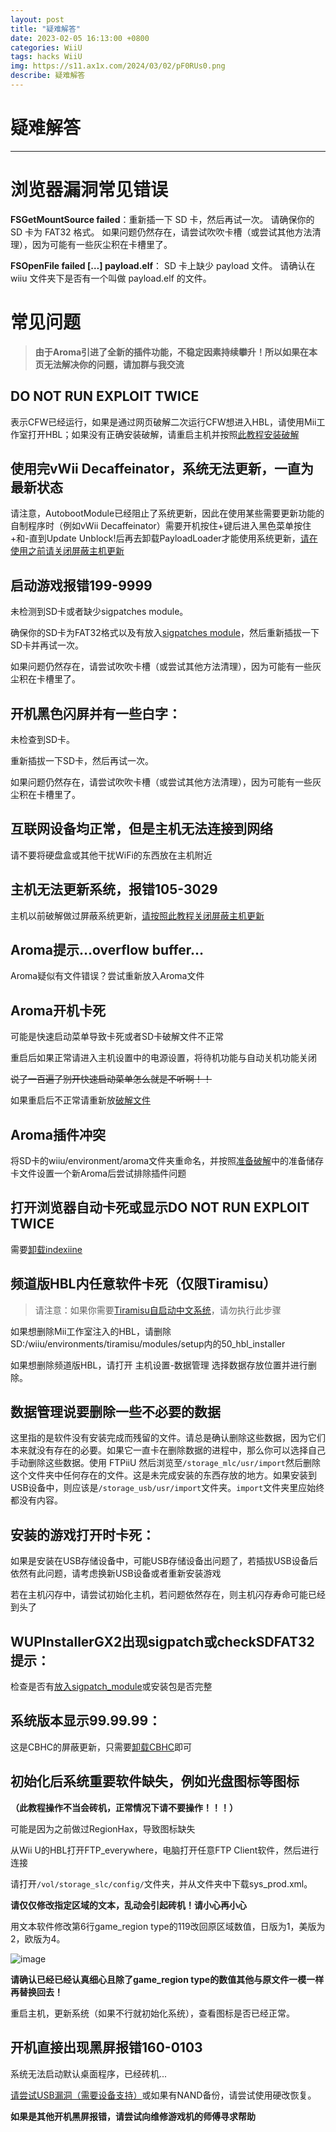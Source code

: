 ```yaml
---
layout: post
title: "疑难解答"
date: 2023-02-05 16:13:00 +0800
categories: WiiU
tags: hacks WiiU
img: https://s11.ax1x.com/2024/03/02/pF0RUs0.png
describe: 疑难解答
---
```


# 疑难解答

<hr />

# 浏览器漏洞常见错误

**FSGetMountSource failed**：重新插一下 SD 卡，然后再试一次。 请确保你的 SD 卡为 FAT32 格式。 如果问题仍然存在，请尝试吹吹卡槽（或尝试其他方法清理），因为可能有一些灰尘积在卡槽里了。

**FSOpenFile failed […] payload.elf**： SD 卡上缺少 payload 文件。 请确认在 wiiu 文件夹下是否有一个叫做 payload.elf 的文件。

# 常见问题

> **由于Aroma引进了全新的插件功能，不稳定因素持续攀升！所以如果在本页无法解决你的问题，请加群与我交流**

## DO NOT RUN EXPLOIT TWICE
表示CFW已经运行，如果是通过网页破解二次运行CFW想进入HBL，请使用Mii工作室打开HBL；如果没有正确安装破解，请重启主机并按照[此教程安装破解](https://wiiu.1919810.com/wiiu/2023/02/05/Payloadloader.html)

## 使用完vWii Decaffeinator，系统无法更新，一直为最新状态
请注意，AutobootModule已经阻止了系统更新，因此在使用某些需要更新功能的自制程序时（例如vWii Decaffeinator）需要开机按住+键后进入黑色菜单按住+和-直到Update Unblock!后再去卸载PayloadLoader才能使用系统更新，[请在使用之前请关闭屏蔽主机更新](https://wiiu.1919810.com/wiiu/2023/02/01/uninstall-UDFiine.html)

## 启动游戏报错199-9999
未检测到SD卡或者缺少sigpatches module。

确保你的SD卡为FAT32格式以及有放入[sigpatches module](https://wiiu.1919810.com/wiiu/2023/02/05/prepare.html#%E5%87%86%E5%A4%87sd%E5%8D%A1)，然后重新插拔一下SD卡并再试一次。

如果问题仍然存在，请尝试吹吹卡槽（或尝试其他方法清理），因为可能有一些灰尘积在卡槽里了。

## 开机黑色闪屏并有一些白字：
未检查到SD卡。

重新插拔一下SD卡，然后再试一次。

如果问题仍然存在，请尝试吹吹卡槽（或尝试其他方法清理），因为可能有一些灰尘积在卡槽里了。

## 互联网设备均正常，但是主机无法连接到网络
请不要将硬盘盒或其他干扰WiFi的东西放在主机附近

## 主机无法更新系统，报错105-3029
主机以前破解做过屏蔽系统更新，[请按照此教程关闭屏蔽主机更新](https://wiiu.1919810.com/wiiu/2023/02/01/uninstall-UDFiine.html)

## Aroma提示…overflow buffer…
Aroma疑似有文件错误？尝试重新放入Aroma文件

## Aroma开机卡死
可能是快速启动菜单导致卡死或者SD卡破解文件不正常

重启后如果正常请进入主机设置中的电源设置，将待机功能与自动关机功能关闭

~~说了一百遍了别开快速启动菜单怎么就是不听啊！！~~

如果重启后不正常请重新放[破解文件](https://wiiu.1919810.com/wiiu/2023/02/05/prepare.html#%E5%87%86%E5%A4%87sd%E5%8D%A1)

## Aroma插件冲突
将SD卡的wiiu/environment/aroma文件夹重命名，并按照[准备破解](https://wiiu.1919810.com/wiiu/2023/02/05/prepare.html#%E5%87%86%E5%A4%87sd%E5%8D%A1)中的准备储存卡文件设置一个新Aroma后尝试排除插件问题

## 打开浏览器自动卡死或显示DO NOT RUN EXPLOIT TWICE
需要[卸载indexiine](https://wiiu.1919810.com/wiiu/2023/02/01/uninstall-indexiine.html)

## 频道版HBL内任意软件卡死（仅限Tiramisu）
> 请注意：如果你需要[Tiramisu自启动中文系统](https://wiiu.1919810.com/wiiu/2023/02/04/install-CHJsystem.html#%E5%BC%80%E5%A7%8B)，请勿执行此步骤

如果想删除Mii工作室注入的HBL，请删除SD:/wiiu/environments/tiramisu/modules/setup内的50_hbl_installer

如果想删除频道版HBL，请打开 主机设置-数据管理 选择数据存放位置并进行删除。

## 数据管理说要删除一些不必要的数据
这里指的是软件没有安装完成而残留的文件。请总是确认删除这些数据，因为它们本来就没有存在的必要。如果它一直卡在删除数据的进程中，那么你可以选择自己手动删除这些数据。使用 FTPiiU 然后浏览至​```/storage_mlc/usr/import​```然后删除这个文件夹中任何存在的文件。这是未完成安装的东西存放的地方。如果安装到USB设备中，则应该是​```/storage_usb/usr/import​```文件夹。​```import​```文件夹里应始终都没有内容。

## 安装的游戏打开时卡死：
如果是安装在USB存储设备中，可能USB存储设备出问题了，若插拔USB设备后依然有此问题，请考虑换新USB设备或者重新安装游戏

若在主机闪存中，请尝试初始化主机，若问题依然存在，则主机闪存寿命可能已经到头了

## WUPInstallerGX2出现sigpatch或checkSDFAT32提示：
检查是否有[放入sigpatch_module](https://wiiu.1919810.com/wiiu/2023/02/05/prepare.html#%E5%87%86%E5%A4%87sd%E5%8D%A1)或安装包是否完整

## 系统版本显示99.99.99：
这是CBHC的屏蔽更新，只需要[卸载CBHC](https://wiiu.1919810.com/wiiu/2023/02/01/uninstall-CBHC.html)即可

## 初始化后系统重要软件缺失，例如光盘图标等图标

**（此教程操作不当会砖机，正常情况下请不要操作！！！）**

可能是因为之前做过RegionHax，导致图标缺失

从Wii U的HBL打开FTP_everywhere，电脑打开任意FTP Client软件，然后进行连接

请打开```/vol/storage_slc/config/```文件夹，并从文件夹中下载sys_prod.xml。

**请仅仅修改指定区域的文本，乱动会引起砖机！请小心再小心**

用文本软件修改第6行game_region type的119改回原区域数值，日版为1，美版为2，欧版为4。

![image](https://user-images.githubusercontent.com/68946023/162920585-114d1dc9-91bf-463e-bfc3-a6a23d5f64f1.png)

**请确认已经已经认真细心且除了game_region type的数值其他与原文件一模一样再替换回去！**

重启主机，更新系统（如果不行就初始化系统），查看图标是否已经正常。

## 开机直接出现黑屏报错160-0103
系统无法启动默认桌面程序，已经砖机...

[请尝试USB漏洞（需要设备支持）](https://wiiu.1919810.com/wiiu/2023/02/01/udpih.html)或如果有NAND备份，请尝试使用硬改恢复。

**如果是其他开机黑屏报错，请尝试向维修游戏机的师傅寻求帮助**
